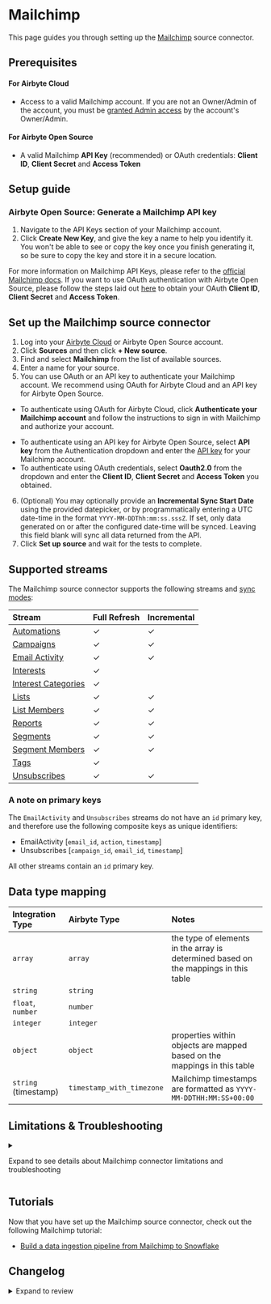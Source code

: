 # Mailchimp

This page guides you through setting up the [Mailchimp](https://mailchimp.com/) source connector.

## Prerequisites

<!-- env:cloud -->

#### For Airbyte Cloud

- Access to a valid Mailchimp account. If you are not an Owner/Admin of the account, you must be [granted Admin access](https://mailchimp.com/help/manage-user-levels-in-your-account/#Grant_account_access) by the account's Owner/Admin.

<!-- /env:cloud -->

<!-- env:oss -->

#### For Airbyte Open Source

- A valid Mailchimp **API Key** (recommended) or OAuth credentials: **Client ID**, **Client Secret** and **Access Token**

<!-- /env:oss -->

## Setup guide

<!-- env:oss -->

### Airbyte Open Source: Generate a Mailchimp API key

1. Navigate to the API Keys section of your Mailchimp account.
2. Click **Create New Key**, and give the key a name to help you identify it. You won't be able to see or copy the key once you finish generating it, so be sure to copy the key and store it in a secure location.

For more information on Mailchimp API Keys, please refer to the [official Mailchimp docs](https://mailchimp.com/help/about-api-keys/#api+key+security). If you want to use OAuth authentication with Airbyte Open Source, please follow the steps laid out [here](https://mailchimp.com/developer/marketing/guides/access-user-data-oauth-2/) to obtain your OAuth **Client ID**, **Client Secret** and **Access Token**.

<!-- /env:oss -->

## Set up the Mailchimp source connector

1. Log into your [Airbyte Cloud](https://cloud.airbyte.com/workspaces) or Airbyte Open Source account.
2. Click **Sources** and then click **+ New source**.
3. Find and select **Mailchimp** from the list of available sources.
4. Enter a name for your source.
5. You can use OAuth or an API key to authenticate your Mailchimp account. We recommend using OAuth for Airbyte Cloud and an API key for Airbyte Open Source.

<!-- env:cloud -->

- To authenticate using OAuth for Airbyte Cloud, click **Authenticate your Mailchimp account** and follow the instructions to sign in with Mailchimp and authorize your account.

<!-- /env:cloud -->

<!-- env:oss -->

- To authenticate using an API key for Airbyte Open Source, select **API key** from the Authentication dropdown and enter the [API key](https://mailchimp.com/developer/marketing/guides/quick-start/#generate-your-api-key) for your Mailchimp account.
- To authenticate using OAuth credentials, select **Oauth2.0** from the dropdown and enter the **Client ID**, **Client Secret** and **Access Token** you obtained.

<!-- /env:oss -->

6. (Optional) You may optionally provide an **Incremental Sync Start Date** using the provided datepicker, or by programmatically entering a UTC date-time in the format `YYYY-MM-DDThh:mm:ss.sssZ`. If set, only data generated on or after the configured date-time will be synced. Leaving this field blank will sync all data returned from the API.
7. Click **Set up source** and wait for the tests to complete.

<HideInUI>

## Supported streams

The Mailchimp source connector supports the following streams and [sync modes](https://docs.airbyte.com/cloud/core-concepts/#connection-sync-mode):

| Stream                                                                                                             | Full Refresh | Incremental |
| :----------------------------------------------------------------------------------------------------------------- | :----------- | :---------- |
| [Automations](https://mailchimp.com/developer/marketing/api/automation/list-automations/)                          | ✓            | ✓           |
| [Campaigns](https://mailchimp.com/developer/marketing/api/campaigns/get-campaign-info/)                            | ✓            | ✓           |
| [Email Activity](https://mailchimp.com/developer/marketing/api/email-activity-reports/list-email-activity/)        | ✓            | ✓           |
| [Interests](https://mailchimp.com/developer/marketing/api/interests/list-interests-in-category/)                   | ✓            |             |
| [Interest Categories](https://mailchimp.com/developer/marketing/api/interest-categories/list-interest-categories/) | ✓            |             |
| [Lists](https://mailchimp.com/developer/api/marketing/lists/get-list-info)                                         | ✓            | ✓           |
| [List Members](https://mailchimp.com/developer/marketing/api/list-members/list-members-info/)                      | ✓            | ✓           |
| [Reports](https://mailchimp.com/developer/marketing/api/reports/list-campaign-reports/)                            | ✓            | ✓           |
| [Segments](https://mailchimp.com/developer/marketing/api/list-segments/list-segments/)                             | ✓            | ✓           |
| [Segment Members](https://mailchimp.com/developer/marketing/api/list-segment-members/list-members-in-segment/)     | ✓            | ✓           |
| [Tags](https://mailchimp.com/developer/marketing/api/lists-tags-search/search-for-tags-on-a-list-by-name/)         | ✓            |             |
| [Unsubscribes](https://mailchimp.com/developer/marketing/api/unsub-reports/list-unsubscribed-members/)             | ✓            | ✓           |

### A note on primary keys

The `EmailActivity` and `Unsubscribes` streams do not have an `id` primary key, and therefore use the following composite keys as unique identifiers:

- EmailActivity [`email_id`, `action`, `timestamp`]
- Unsubscribes [`campaign_id`, `email_id`, `timestamp`]

All other streams contain an `id` primary key.

## Data type mapping

| Integration Type     | Airbyte Type              | Notes                                                                               |
|:---------------------|:--------------------------|:------------------------------------------------------------------------------------|
| `array`              | `array`                   | the type of elements in the array is determined based on the mappings in this table |
| `string`             | `string`                  |                                                                                     |
| `float`, `number`    | `number`                  |                                                                                     |
| `integer`            | `integer`                 |                                                                                     |
| `object`             | `object`                  | properties within objects are mapped based on the mappings in this table            |
| `string` (timestamp) | `timestamp_with_timezone` | Mailchimp timestamps are formatted as `YYYY-MM-DDTHH:MM:SS+00:00`                   |

## Limitations & Troubleshooting

<details>
<summary>

Expand to see details about Mailchimp connector limitations and troubleshooting

</summary>

### Connector limitations

[Mailchimp does not impose rate limits](https://mailchimp.com/developer/guides/marketing-api-conventions/#throttling) on how much data is read from its API in a single sync process. However, Mailchimp enforces a maximum of 10 simultaneous connections to its API, which means that Airbyte is unable to run more than 10 concurrent syncs from Mailchimp using API keys generated from the same account.

</details>

## Tutorials

Now that you have set up the Mailchimp source connector, check out the following Mailchimp tutorial:

- [Build a data ingestion pipeline from Mailchimp to Snowflake](https://airbyte.com/tutorials/data-ingestion-pipeline-mailchimp-snowflake)

## Changelog

<details>
  <summary>Expand to review</summary>

| Version | Date       | Pull Request                                             | Subject                                                                    |
|---------|------------|----------------------------------------------------------|----------------------------------------------------------------------------|
| 2.0.30 | 2025-03-01 | [54795](https://github.com/airbytehq/airbyte/pull/54795) | Update dependencies |
| 2.0.29 | 2025-02-22 | [54366](https://github.com/airbytehq/airbyte/pull/54366) | Update dependencies |
| 2.0.28 | 2025-02-15 | [53836](https://github.com/airbytehq/airbyte/pull/53836) | Update dependencies |
| 2.0.27 | 2025-02-01 | [52730](https://github.com/airbytehq/airbyte/pull/52730) | Update dependencies |
| 2.0.26 | 2025-01-25 | [52236](https://github.com/airbytehq/airbyte/pull/52236) | Update dependencies |
| 2.0.25 | 2025-01-11 | [51215](https://github.com/airbytehq/airbyte/pull/51215) | Update dependencies |
| 2.0.24 | 2025-01-04 | [50894](https://github.com/airbytehq/airbyte/pull/50894) | Update dependencies |
| 2.0.23 | 2024-12-28 | [50633](https://github.com/airbytehq/airbyte/pull/50633) | Update dependencies |
| 2.0.22 | 2024-12-21 | [50139](https://github.com/airbytehq/airbyte/pull/50139) | Update dependencies |
| 2.0.21 | 2024-12-14 | [49148](https://github.com/airbytehq/airbyte/pull/49148) | Update dependencies |
| 2.0.20 | 2024-11-22 | [45282](https://github.com/airbytehq/airbyte/pull/45282) | Starting with this version, the Docker image is now rootless. Please note that this and future versions will not be compatible with Airbyte versions earlier than 0.64 |
| 2.0.19 | 2024-08-31 | [45031](https://github.com/airbytehq/airbyte/pull/45031) | Update dependencies |
| 2.0.18 | 2024-08-24 | [44708](https://github.com/airbytehq/airbyte/pull/44708) | Update dependencies |
| 2.0.17 | 2024-08-17 | [44323](https://github.com/airbytehq/airbyte/pull/44323) | Update dependencies |
| 2.0.16 | 2024-08-12 | [43752](https://github.com/airbytehq/airbyte/pull/43752) | Update dependencies |
| 2.0.15 | 2024-08-10 | [43554](https://github.com/airbytehq/airbyte/pull/43554) | Update dependencies |
| 2.0.14 | 2024-08-03 | [43228](https://github.com/airbytehq/airbyte/pull/43228) | Update dependencies |
| 2.0.13 | 2024-07-27 | [42683](https://github.com/airbytehq/airbyte/pull/42683) | Update dependencies |
| 2.0.12 | 2024-07-20 | [42381](https://github.com/airbytehq/airbyte/pull/42381) | Update dependencies |
| 2.0.11 | 2024-07-13 | [41683](https://github.com/airbytehq/airbyte/pull/41683) | Update dependencies |
| 2.0.10 | 2024-07-10 | [41399](https://github.com/airbytehq/airbyte/pull/41399) | Update dependencies |
| 2.0.9 | 2024-07-09 | [41152](https://github.com/airbytehq/airbyte/pull/41152) | Update dependencies |
| 2.0.8 | 2024-07-06 | [40897](https://github.com/airbytehq/airbyte/pull/40897) | Update dependencies |
| 2.0.7 | 2024-06-25 | [40320](https://github.com/airbytehq/airbyte/pull/40320) | Update dependencies |
| 2.0.6 | 2024-06-21 | [39937](https://github.com/airbytehq/airbyte/pull/39937) | Update dependencies |
| 2.0.5 | 2024-06-18 | [38868](https://github.com/airbytehq/airbyte/pull/38868) | Refactor:  use `client_side_incremental` feature |
| 2.0.4 | 2024-06-06 | [39202](https://github.com/airbytehq/airbyte/pull/39202) | [autopull] Upgrade base image to v1.2.2 |
| 2.0.3 | 2024-05-02 | [36649](https://github.com/airbytehq/airbyte/pull/36649) | Schema descriptions |
| 2.0.2 | 2024-04-25 | [37572](https://github.com/airbytehq/airbyte/pull/37572) | Fixed `start_date` format issue for the `email_activity` stream |
| 2.0.1 | 2024-04-19 | [37434](https://github.com/airbytehq/airbyte/pull/37434) | Fixed cursor format for the `email_activity` stream |
| 2.0.0 | 2024-04-01 | [35281](https://github.com/airbytehq/airbyte/pull/35281) | Migrate to Low-Code |
| 1.2.0 | 2024-03-28 | [36600](https://github.com/airbytehq/airbyte/pull/36600) | Migrate to latest Airbyte-CDK. |
| 1.1.2 | 2024-02-09 | [35092](https://github.com/airbytehq/airbyte/pull/35092) | Manage dependencies with Poetry. |
| 1.1.1 | 2024-01-11 | [34157](https://github.com/airbytehq/airbyte/pull/34157) | Prepare for airbyte-lib |
| 1.1.0 | 2023-12-20 | [32852](https://github.com/airbytehq/airbyte/pull/32852) | Add optional start_date for incremental streams |
| 1.0.0 | 2023-12-19 | [32836](https://github.com/airbytehq/airbyte/pull/32836) | Add airbyte-type to `datetime` columns and remove `._links` column |
| 0.10.0 | 2023-11-23 | [32782](https://github.com/airbytehq/airbyte/pull/32782) | Add SegmentMembers stream |
| 0.9.0 | 2023-11-17 | [32218](https://github.com/airbytehq/airbyte/pull/32218) | Add Interests, InterestCategories, Tags streams |
| 0.8.3 | 2023-11-15 | [32543](https://github.com/airbytehq/airbyte/pull/32543) | Handle empty datetime fields in Reports stream |
| 0.8.2 | 2023-11-13 | [32466](https://github.com/airbytehq/airbyte/pull/32466) | Improve error handling during connection check |
| 0.8.1 | 2023-11-06 | [32226](https://github.com/airbytehq/airbyte/pull/32226) | Unmute expected records test after data anonymisation |
| 0.8.0 | 2023-11-01 | [32032](https://github.com/airbytehq/airbyte/pull/32032) | Add ListMembers stream |
| 0.7.0 | 2023-10-27 | [31940](https://github.com/airbytehq/airbyte/pull/31940) | Implement availability strategy |
| 0.6.0 | 2023-10-27 | [31922](https://github.com/airbytehq/airbyte/pull/31922) | Add Segments stream |
| 0.5.0 | 2023-10-20 | [31675](https://github.com/airbytehq/airbyte/pull/31675) | Add Unsubscribes stream |
| 0.4.1 | 2023-05-02 | [25717](https://github.com/airbytehq/airbyte/pull/25717) | Handle unknown error in EmailActivity |
| 0.4.0 | 2023-04-11 | [23290](https://github.com/airbytehq/airbyte/pull/23290) | Add Automations stream |
| 0.3.5 | 2023-02-28 | [23464](https://github.com/airbytehq/airbyte/pull/23464) | Add Reports stream |
| 0.3.4 | 2023-02-06 | [22405](https://github.com/airbytehq/airbyte/pull/22405) | Revert extra logging |
| 0.3.3 | 2023-02-01 | [22228](https://github.com/airbytehq/airbyte/pull/22228) | Add extra logging |
| 0.3.2 | 2023-01-27 | [22014](https://github.com/airbytehq/airbyte/pull/22014) | Set `AvailabilityStrategy` for streams explicitly to `None` |
| 0.3.1 | 2022-12-20 | [20720](https://github.com/airbytehq/airbyte/pull/20720) | Use stream slices as a source for request params instead of a stream state |
| 0.3.0 | 2022-11-07 | [19023](https://github.com/airbytehq/airbyte/pull/19023) | Set primary key for Email Activity stream. |
| 0.2.15 | 2022-09-28 | [17326](https://github.com/airbytehq/airbyte/pull/17326) | Migrate to per-stream states. |
| 0.2.14 | 2022-04-12 | [11352](https://github.com/airbytehq/airbyte/pull/11352) | Update documentation |
| 0.2.13 | 2022-04-11 | [11632](https://github.com/airbytehq/airbyte/pull/11632) | Add unit tests |
| 0.2.12 | 2022-03-17 | [10975](https://github.com/airbytehq/airbyte/pull/10975) | Fix campaign's stream normalization |
| 0.2.11 | 2021-12-24 | [7159](https://github.com/airbytehq/airbyte/pull/7159) | Add oauth2.0 support |
| 0.2.10 | 2021-12-21 | [9000](https://github.com/airbytehq/airbyte/pull/9000) | Update connector fields title/description |
| 0.2.9 | 2021-12-13 | [7975](https://github.com/airbytehq/airbyte/pull/7975) | Updated JSON schemas |
| 0.2.8 | 2021-08-17 | [5481](https://github.com/airbytehq/airbyte/pull/5481) | Remove date-time type from some fields |
| 0.2.7 | 2021-08-03 | [5137](https://github.com/airbytehq/airbyte/pull/5137) | Source Mailchimp: fix primary key for email activities |
| 0.2.6 | 2021-07-28 | [5024](https://github.com/airbytehq/airbyte/pull/5024) | Source Mailchimp: handle records with no no "activity" field in response |
| 0.2.5 | 2021-07-08 | [4621](https://github.com/airbytehq/airbyte/pull/4621) | Mailchimp fix url-base |
| 0.2.4 | 2021-06-09 | [4285](https://github.com/airbytehq/airbyte/pull/4285) | Use datacenter URL parameter from apikey |
| 0.2.3 | 2021-06-08 | [3973](https://github.com/airbytehq/airbyte/pull/3973) | Add AIRBYTE_ENTRYPOINT for Kubernetes support |
| 0.2.2 | 2021-06-08 | [3415](https://github.com/airbytehq/airbyte/pull/3415) | Get Members activities |
| 0.2.1 | 2021-04-03 | [2726](https://github.com/airbytehq/airbyte/pull/2726) | Fix base connector versioning |
| 0.2.0 | 2021-03-09 | [2238](https://github.com/airbytehq/airbyte/pull/2238) | Protocol allows future/unknown properties |
| 0.1.4 | 2020-11-30 | [1046](https://github.com/airbytehq/airbyte/pull/1046) | Add connectors using an index YAML file |

</details>

</HideInUI>
